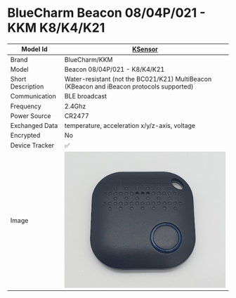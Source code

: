 # BlueCharm Beacon 08/04P/021 - KKM K8/K4/K21

|Model Id|[KSensor](https://github.com/theengs/decoder/blob/development/src/devices/BC08_json.h)|
|-|-|
|Brand|BlueCharm/KKM|
|Model|Beacon 08/04P/021 - K8/K4/K21|
|Short Description|Water-resistant (not the BC021/K21) MultiBeacon (KBeacon and iBeacon protocols supported)|
|Communication|BLE broadcast|
|Frequency|2.4Ghz|
|Power Source|CR2477|
|Exchanged Data|temperature, acceleration x/y/z-axis, voltage|
|Encrypted|No|
|Device Tracker|&#9989;|
|Image|![BC021](./../img/BC021.png)|
